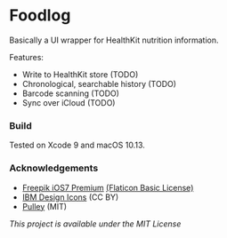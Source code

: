 #  Foodlog

Basically a UI wrapper for HealthKit nutrition information.

Features:
* Write to HealthKit store (TODO)
* Chronological, searchable history (TODO)
* Barcode scanning (TODO)
* Sync over iCloud (TODO)

### Build
Tested on Xcode 9 and macOS 10.13.

### Acknowledgements
- [Freepik iOS7 Premium](https://www.flaticon.com/packs/ios7-premium) [(Flaticon Basic License)](https://file000.flaticon.com/downloads/license/license.pdf)
- [IBM Design Icons](https://github.com/IBM-Design/icons) (CC BY)
- [Pulley](https://github.com/52inc/Pulley) (MIT)

*This project is available under the MIT License*
